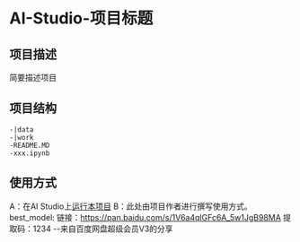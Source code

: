 # AI-Studio-项目标题

## 项目描述
简要描述项目

## 项目结构
```
-|data
-|work
-README.MD
-xxx.ipynb
```
## 使用方式
A：在AI Studio上[运行本项目](https://aistudio.baidu.com/aistudio/usercenter)
B：此处由项目作者进行撰写使用方式。
best_model:
链接：https://pan.baidu.com/s/1V6a4qlGFc6A_5w1JgB98MA 
提取码：1234 
--来自百度网盘超级会员V3的分享
